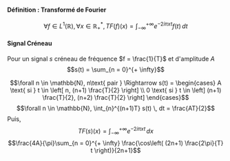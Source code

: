 #### Définition : Transformé de Fourier
$$\forall f \in L^{1}(\mathbb{R}), \forall x \in \mathbb{R}_{+}^{*}, TF(f)(x)= \int_{-\infty}^{+ \infty}  e^{ -2i\pi x t } f(t)\, dt $$


#### Signal Créneau
Pour un signal $s$ créneau de fréquence $f = \frac{1}{T}$ et d'amplitude $A$ 
$$s(t) = \sum_{n = 0}^{+ \infty}$$

$$\forall n \in \mathbb{N}, n\text{ pair } \Rightarrow s(t) = \begin{cases}
A \text{ si } t \in \left[ n, (n+1) \frac{T}{2} \right] \\
0 \text{ si } t \in \left] (n+1) \frac{T}{2}, (n+2) \frac{T}{2} \right]
\end{cases}$$
$$\forall n \in \mathbb{N}, \int_{n}^{(n+1)T} s(t) \, dt = \frac{AT}{2}$$
Puis, 
$$TF(s)(x) = \int_{-\infty}^{+\infty} e^{ -2i\pi xt } \, dx $$
$$\frac{4A}{\pi}\sum_{n = 0}^{+ \infty} \frac{\cos\left( (2n+1) \frac{2\pi}{T} t \right)}{2n+1}$$
